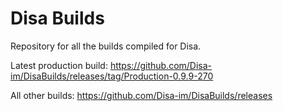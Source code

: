 # Disa Builds

Repository for all the builds compiled for Disa.

Latest production build: https://github.com/Disa-im/DisaBuilds/releases/tag/Production-0.9.9-270

All other builds: https://github.com/Disa-im/DisaBuilds/releases
